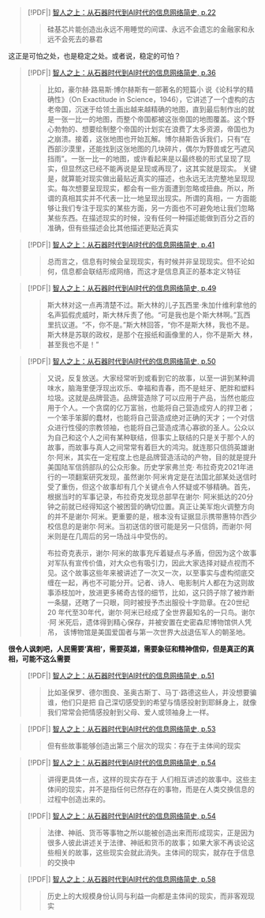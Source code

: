 > [!PDF|] [智人之上：从石器时代到AI时代的信息网络简史, p.22](资料/思想/智人之上：从石器时代到AI时代的信息网络简史.pdf#page=22&selection=362,0,402,0)
> > 硅基芯⽚能创造出永远不⽤睡觉的间谍、永远不会遗忘的⾦融家和永远不会死去的暴君


这正是可怕之处，也是稳定之处。或者说，稳定的可怕？

> [!PDF|] [智人之上：从石器时代到AI时代的信息网络简史, p.36](资料/思想/智人之上：从石器时代到AI时代的信息网络简史.pdf#page=36&selection=36,1,458,0)
> > ⽐如，豪尔赫·路易斯·博尔赫斯有⼀部著名的短篇⼩ 说《论科学的精确性》（On Exactitude in Science，1946），它讲述了⼀个虚构的古⽼帝国，沉迷于给领⼟画出越来越精确的地图，直到最后制作出的就是⼀张⼀⽐⼀的地图，⽽整个帝国都被这张帝国的地图覆盖。这个野⼼勃勃的、想要绘制整个帝国的计划实在浪费了太多资源，帝国也为之崩溃。接着，这张地图也开始瓦解。博尔赫斯告诉我们，只有“在⻄部沙漠⾥，还能找到这张地图的⼏块碎⽚，偶尔为野兽或乞丐遮⻛挡⾬”。⼀张⼀⽐⼀的地图，或许看起来是以最终极的形式呈现了现实，但显然这已经不能再说是呈现或再现了，这其实就是现实。
> > 关键是，就算能对现实做出最贴近真实的描述，也永远⽆法完整地呈现现实。每次想要呈现现实，都会有⼀些⽅⾯遭到忽略或扭曲。所以，所谓的真相其实并不代表⼀⽐⼀地呈现出现实。所谓的真相，⼀ ⽅⾯能够让我们专注于现实的某些⽅⾯，另⼀⽅⾯也不可避免地让我们忽略某些东⻄。在描述现实的时候，没有任何⼀种描述能做到百分之百的准确，但有些描述会⽐其他描述更贴近真实


> [!PDF|] [智人之上：从石器时代到AI时代的信息网络简史, p.41](资料/思想/智人之上：从石器时代到AI时代的信息网络简史.pdf#page=41&selection=623,0,677,0)
> > 总⽽⾔之，信息有时候会呈现现实，有时候并⾮呈现现实。但不论如何，信息都会联结形成⽹络，⽽这才是信息真正的基本定义特征



> [!PDF|] [智人之上：从石器时代到AI时代的信息网络简史, p.49](资料/思想/智人之上：从石器时代到AI时代的信息网络简史.pdf#page=49&selection=399,0,531,1)
> > 斯⼤林对这⼀点再清楚不过。斯⼤林的⼉⼦瓦⻄⾥·朱加什维利拿他的名声狐假⻁威时，斯⼤林斥责了他。“可是我也是个斯⼤林啊。”瓦⻄ ⾥抗议道。“不，你不是。”斯⼤林回答，“你不是斯⼤林，我也不是。斯⼤林是苏联的政权，是那个在报纸和画像⾥的⼈，你不是斯⼤ 林，甚⾄我也不是！”


> [!PDF|] [智人之上：从石器时代到AI时代的信息网络简史, p.50](资料/思想/智人之上：从石器时代到AI时代的信息网络简史.pdf#page=50&selection=0,1,772,1)
> > ⼜说，反复放送。⼤家经常听到或看到它的故事，以⾄⼀讲到某种调味⽔，脑海⾥便浮现出欢乐、幸福和⻘春，⽽不是蛀⽛、肥胖和塑料垃圾。这就是品牌营造。品牌营造除了可以应⽤于产品，当然也能应⽤于个⼈。⼀个贪腐的亿万富翁，也能将⾃⼰营造成穷⼈的捍卫者；⼀个笨⼿笨脚的蠢材，也能将⾃⼰营造成绝对正确的天才；⼀个对信众进⾏性侵的宗教领袖，也能将⾃⼰营造成清⼼寡欲的圣⼈。公众以为⾃⼰和这个⼈之间有某种联结，但事实上联结的只是关于那个⼈的故事，⽽故事与真⼈之间常常有着巨⼤的鸿沟。就连那只信鸽英雄谢尔·阿⽶，其实在⼀定程度上也是品牌营造活动的产物，⽬的就是提升美国陆军信鸽部队的公众形象。历史学家弗兰克· 布拉奇克2021年进⾏的⼀项翻案研究发现，虽然谢尔·阿⽶肯定是在法国北部某处送信时受了重伤，但这个故事却有⼏个关键点令⼈怀疑或不够精确。⾸先，根据当时的军事记录，布拉奇克发现总部早在谢尔· 阿⽶抵达的20分钟之前就已经得知这个被困营的确切位置。真正让美军炮⽕调整⽅向的并不是谢尔·阿⽶。更重要的是，根本没有证据显示携带惠特尔⻄少校信息的是谢尔·阿⽶。当初送信的很可能是另⼀只信鸽，⽽谢尔·阿⽶则是在⼏周后的另⼀场战⽃中受伤的。
> > 
> > 布拉奇克表示，谢尔·阿⽶的故事充斥着疑点与⽭盾，但因为这个故事对军队有宣传价值，对⼤众也有吸引⼒，因此⼤家选择对疑点视⽽不 ⻅。这个故事这些年来被讲述了⼀次⼜⼀次，以⾄事实与虚构彻底交缠在⼀起，再也不可能分开。记者、诗⼈、电影制⽚⼈都在为这则故事添枝加叶，放进更多稀奇古怪的细节，⽐如，这只鸽⼦除了被炸断 ⼀条腿，还瞎了⼀只眼，同时被授予杰出服役⼗字勋章。在20世纪20 年代⾄30年代，谢尔·阿⽶已经成了全世界最知名的⼀只⻦。谢尔·阿 ⽶死后，遗体得到精⼼保存，并被安置在史密森尼博物馆供⼈凭吊， 该博物馆是美国爱国者与第⼀次世界⼤战退伍军⼈的朝圣地。


**很令人讽刺吧，人民需要‘真相‘，需要英雄，需要象征和精神信仰，但是真正的真相，可能不这么需要**
> [!PDF|] [智人之上：从石器时代到AI时代的信息网络简史, p.51](资料/思想/智人之上：从石器时代到AI时代的信息网络简史.pdf#page=51&selection=455,0,534,1)
> > ⽐如圣保罗、德尔图良、圣奥古斯丁、⻢丁·路德这些⼈，并没想要骗谁，他们只是把 ⾃⼰深切感受到的希望与情感投射到耶稣身上，就像我们常常会把情感投射到⽗⺟、爱⼈或领袖身上⼀样。
> 
>

> [!PDF|] [智人之上：从石器时代到AI时代的信息网络简史, p.53](资料/思想/智人之上：从石器时代到AI时代的信息网络简史.pdf#page=53&selection=604,0,628,1)
> > 但有些故事能够创造出第三个层次的现实：存在于主体间的现实
> 
>

> [!PDF|] [智人之上：从石器时代到AI时代的信息网络简史, p.54](资料/思想/智人之上：从石器时代到AI时代的信息网络简史.pdf#page=54&selection=42,0,107,1)
> > 讲得更具体⼀点，这样的现实存在于 ⼈们相互讲述的故事中。这些主体间的现实，并不是指任何已然存在的事物，⽽是在⼈类交换信息的过程中创造出来的。
> 
>

> [!PDF|] [智人之上：从石器时代到AI时代的信息网络简史, p.54](资料/思想/智人之上：从石器时代到AI时代的信息网络简史.pdf#page=54&selection=213,0,307,0)
> > 法律、神祇、货币等事物之所以能被创造出来⽽形成现实，正是因为很多⼈彼此讲述关于法律、神祇和货币的故事；如果⼤家不再谈论这些相关的故事，这些现实会就此消失。主体间的现实，就存在于信息的交换中
> 
>

> [!PDF|] [智人之上：从石器时代到AI时代的信息网络简史, p.58](资料/思想/智人之上：从石器时代到AI时代的信息网络简史.pdf#page=58&selection=620,0,650,0)
> > 历史上的⼤规模身份认同与利益⼀向都是主体间的现实，⽽⾮客观现实


